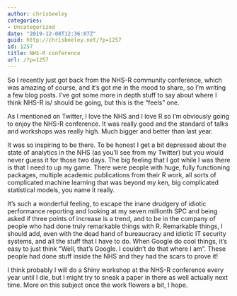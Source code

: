 ```yaml
---
author: chrisbeeley
categories:
- Uncategorized
date: "2019-12-08T12:36:07Z"
guid: http://chrisbeeley.net/?p=1257
id: 1257
title: NHS-R conference
url: /?p=1257
---
```


So I recently just got back from the NHS-R community conference, which was amazing of course, and it’s got me in the mood to share, so I’m writing a few blog posts. I’ve got some more in depth stuff to say about where I think NHS-R is/ should be going, but this is the “feels” one.

As I mentioned on Twitter, I love the NHS and I love R so I’m obviously going to enjoy the NHS-R conference. It was really good and the standard of talks and workshops was really high. Much bigger and better than last year.

It was so inspiring to be there. To be honest I get a bit depressed about the state of analytics in the NHS (as you’ll see from my Twitter) but you would never guess it for those two days. The big feeling that I got while I was there is that I need to up my game. There were people with huge, fully functioning packages, multiple academic publications from their R work, all sorts of complicated machine learning that was beyond my ken, big complicated statistical models, you name it really.

It’s such a wonderful feeling, to escape the inane drudgery of idiotic performance reporting and looking at my seven millionth SPC and being asked if three points of increase is a trend, and to be in the company of people who had done truly remarkable things with R. Remarkable things, I should add, even with the dead hand of bureaucracy and idiotic IT security systems, and all the stuff that I have to do. When Google do cool things, it’s easy to just think “Well, that’s Google. I couldn’t do that where I am”. These people had done stuff inside the NHS and they had the scars to prove it!

I think probably I will do a Shiny workshop at the NHS-R conference every year until I die, but I might try to sneak a paper in there as well actually next time. More on this subject once the work flowers a bit, I hope.